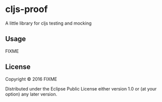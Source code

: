 # cljs-proof

A little library for cljs testing and mocking

## Usage

FIXME

## License

Copyright © 2016 FIXME

Distributed under the Eclipse Public License either version 1.0 or (at
your option) any later version.
